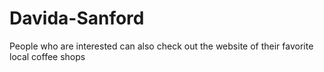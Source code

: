 # Davida-Sanford
People who are interested can also check out the website of their favorite local coffee shops 
